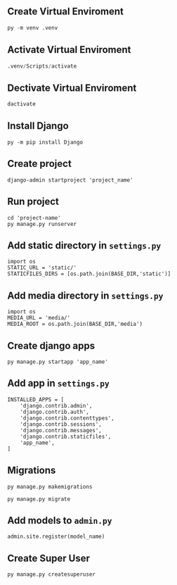 ## Create Virtual Enviroment

```python
py -m venv .venv
```
## Activate Virtual Enviroment

```python
.venv/Scripts/activate
```

## Dectivate Virtual Enviroment

```python
dactivate
```

## Install Django

```
py -m pip install Django
```

## Create project

```
django-admin startproject 'project_name'
```

## Run project

```
cd 'project-name'
py manage.py runserver
```

## Add static directory in ``settings.py``

```
import os
STATIC_URL = 'static/'
STATICFILES_DIRS = [os.path.join(BASE_DIR,'static')]
```

## Add media directory in ``settings.py``

```
import os
MEDIA_URL = 'media/'
MEDIA_ROOT = os.path.join(BASE_DIR,'media')
```

## Create django apps

```
py manage.py startapp 'app_name'
```


## Add app in ``settings.py``

```
INSTALLED_APPS = [
    'django.contrib.admin',
    'django.contrib.auth',
    'django.contrib.contenttypes',
    'django.contrib.sessions',
    'django.contrib.messages',
    'django.contrib.staticfiles',
    'app_name',
]
```

## Migrations

```
py manage.py makemigrations
```

```
py manage.py migrate
```

## Add models to ``admin.py``
```
admin.site.register(model_name)
```

## Create Super User

```
py manage.py createsuperuser
```


